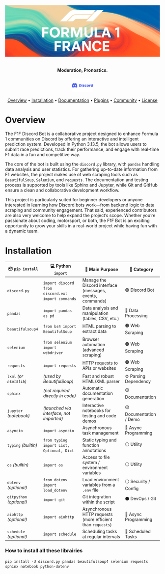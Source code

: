 <h1 align="center">

![Image](/sprites/banniere_F1F.png)

<h4 align="center">Moderation, Pronostics.</h4>

<p align="center">
  <a href="https://discord.gg/89ENkYSCWE">
    <img src="/sprites/discord-logo.png" alt="Discord Server" width="70" height="45">
  </a>
 
 <p align="center">
  <a href="#overview">Overview</a>
  •
  <a href="#installation">Installation</a>
  •
  <a href="http://docs.discord.red/en/stable/index.html">Documentation</a>
  •
  <a href="#plugins">Plugins</a>
  •
  <a href="#join-the-community">Community</a>
  •
  <a href="#license">License</a>
</p>


# Overview

The F1F Discord Bot is a collaborative project designed to enhance Formula 1 communities on Discord by offering an interactive and intelligent prediction system. Developed in Python 3.13.5, the bot allows users to submit race predictions, track their performance, and engage with real-time F1 data in a fun and competitive way.

The core of the bot is built using the `discord.py` library, with `pandas` handling data analysis and user statistics. For gathering up-to-date information from F1 websites, the project makes use of web scraping tools such as `BeautifulSoup`, `Selenium`, and `requests`. The documentation and testing process is supported by tools like Sphinx and Jupyter, while Git and GitHub ensure a clean and collaborative development workflow.

This project is particularly suited for beginner developers or anyone interested in learning how Discord bots work—from backend logic to data scraping and community engagement. That said, experienced contributors are also very welcome to help expand the project’s scope. Whether you’re passionate about coding, motorsport, or both, the F1F Bot is an exciting opportunity to grow your skills in a real-world project while having fun with a dynamic team.


# Installation 

| 📦 `pip install`         | 💻 Python `import`                                     | 🧠 Main Purpose                                             | 🧩 Category             |
| ------------------------ | ------------------------------------------------------ | ----------------------------------------------------------- | ----------------------- |
| `discord.py`             | `import discord`<br>`from discord.ext import commands` | Manage the Discord interface (messages, events, commands)   | 🟣 Discord Bot          |
| `pandas`                 | `import pandas as pd`                                  | Data analysis and manipulation (tables, CSV, etc.)          | 🔵 Data Processing      |
| `beautifulsoup4`         | `from bs4 import BeautifulSoup`                        | HTML parsing to extract data                                | 🟠 Web Scraping         |
| `selenium`               | `from selenium import webdriver`                       | Browser automation (advanced scraping)                      | 🟠 Web Scraping         |
| `requests`               | `import requests`                                      | HTTP requests to APIs or websites                           | 🟠 Web Scraping         |
| `lxml` *(or `html5lib`)* | *(used by BeautifulSoup)*                              | Fast and robust HTML/XML parser                             | ⚙️ Parsing Dependency   |
| `sphinx`                 | *(not required directly in code)*                      | Automatic documentation generation                          | 🟡 Documentation        |
| `jupyter` *(notebook)*   | *(launched via interface, not imported)*               | Interactive notebooks for testing and code demos            | 🟡 Documentation / Demo |
| `asyncio`                | `import asyncio`                                       | Asynchronous task management                                | 🔴 Async Programming    |
| `typing` *(builtin)*     | `from typing import List, Optional, Dict`              | Static typing and function annotations                      | ⚪ Utility               |
| `os` *(builtin)*         | `import os`                                            | Access to file system / environment variables               | ⚪ Utility               |
| `dotenv` *(optional)*    | `from dotenv import load_dotenv`                       | Load environment variables from a `.env` file               | ⚪ Security / Config     |
| `gitpython` *(optional)* | `import git`                                           | Git integration within the script                           | ⚫ DevOps / Git          |
| `aiohttp` *(optional)*   | `import aiohttp`                                       | Asynchronous HTTP requests (more efficient than `requests`) | 🔴 Async Programming    |
| `schedule` *(optional)*  | `import schedule`                                      | Scheduling tasks at regular intervals                       | 🔁 Scheduled Tasks      |

### How to install all these librairies

```console
pip install -U discord.py pandas beautifulsoup4 selenium requests sphinx notebook python-dotenv
```